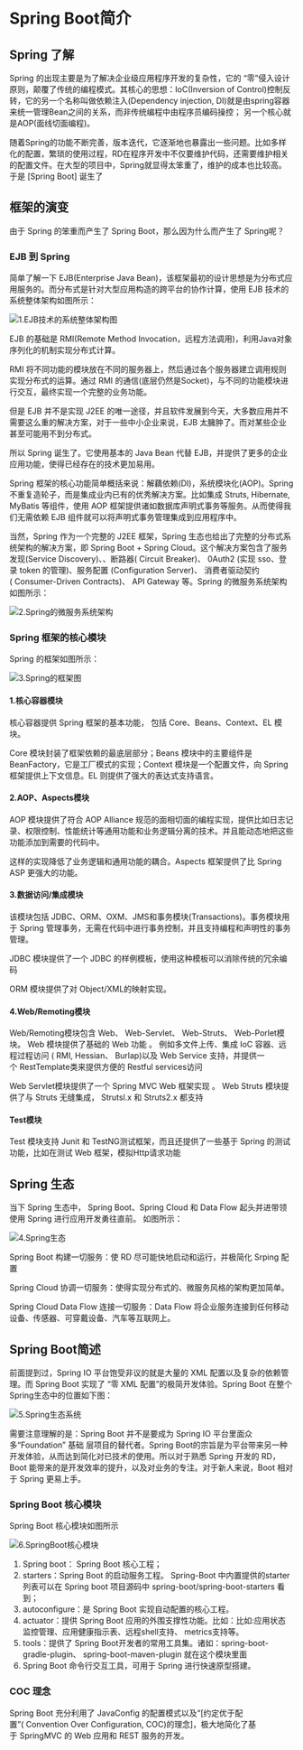 # Spring Boot简介

## Spring 了解

Spring 的出现主要是为了解决企业级应用程序开发的复杂性，它的 “零”侵入设计原则，颠覆了传统的编程模式。其核心的思想：IoC(Inversion of Control)控制反转，它的另一个名称叫做依赖注入(Dependency injection, DI)就是由spring容器来统一管理Bean之间的关系，而非传统编程中由程序员编码操控； 另一个核心就是AOP(面线切面编程)。

随着Spring的功能不断完善，版本迭代，它逐渐地也暴露出一些问题。比如多样化的配置，繁琐的使用过程，RD在程序开发中不仅要维护代码，还需要维护相关的配置文件。在大型的项目中，Spring就显得太笨重了，维护的成本也比较高。于是 [Spring Boot] 诞生了

## 框架的演变

由于 Spring 的笨重而产生了 Spring Boot，那么因为什么而产生了 Spring呢？

### EJB 到 Spring

简单了解一下 EJB(Enterprise Java Bean)，该框架最初的设计思想是为分布式应用服务的。而分布式是针对大型应用构造的跨平台的协作计算，使用 EJB 技术的系统整体架构如图所示：

![1.EJB技术的系统整体架构图](../图片/1.EJB技术的系统整体架构图.png)

EJB 的基础是 RMI(Remote Method Invocation，远程方法调用)，利用Java对象序列化的机制实现分布式计算。

RMI 将不同功能的模块放在不同的服务器上，然后通过各个服务器建立调用规则实现分布式的运算。通过 RMI 的通信(底层仍然是Socket)，与不同的功能模块进行交互，最终实现一个完整的业务功能。

但是 EJB 并不是实现 J2EE 的唯一途径，并且软件发展到今天，大多数应用并不需要这么重的解决方案，对于一些中小企业来说，EJB 太臃肿了。而对某些企业甚至可能用不到分布式。

所以 Spring 诞生了。它使用基本的 Java Bean 代替 EJB，并提供了更多的企业应用功能，使得已经存在的技术更加易用。

Spring 框架的核心功能简单概括来说：解藕依赖(DI)，系统模块化(AOP)。Spring 不重复造轮子，而是集成业内已有的优秀解决方案。比如集成 Struts, Hibernate, MyBatis 等组件，使用 AOP 框架提供诸如数据库声明式事务等服务。从而使得我们无需依赖 EJB 组件就可以将声明式事务管理集成到应用程序中。

当然，Spring 作为一个完整的 J2EE 框架，Spring 生态也给出了完整的分布式系统架构的解决方案，即 Spring Boot + Spring Cloud。这个解决方案包含了服务发现(Service Discovery)、、断路器( Circuit Breaker)、 0Auth2 (实现 sso、登录 token 的管理)、服务配置 (Configuration Server)、 消费者驱动契约( Consumer-Driven Contracts)、 API Gateway 等。Spring 的微服务系统架构如图所示：

![2.Spring的微服务系统架构](../图片/2.Spring的微服务系统架构.png)

### Spring 框架的核心模块

Spring 的框架如图所示：

![3.Spring的框架图](../图片/3.Spring的框架图.png)

#### 1.核心容器模块

核心容器提供 Spring 框架的基本功能， 包括 Core、Beans、Context、EL 模块。

Core 模块封装了框架依赖的最底层部分；Beans 模块中的主要组件是 BeanFactory，它是工厂模式的实现；Context 模块是一个配置文件，向 Spring 框架提供上下文信息。EL 则提供了强大的表达式支持语言。

#### 2.AOP、Aspects模块

AOP 模块提供了符合 AOP Alliance 规范的面相切面的编程实现，提供比如日志记录、权限控制、性能统计等通用功能和业务逻辑分离的技术。并且能动态地把这些功能添加到需要的代码中。

这样的实现降低了业务逻辑和通用功能的耦合。Aspects 框架提供了比 Spring ASP 更强大的功能。

#### 3.数据访问/集成模块

该模块包括 JDBC、ORM、OXM、JMS和事务模块(Transactions)。事务模块用于 Spring 管理事务，无需在代码中进行事务控制，并且支持编程和声明性的事务管理。

JDBC 模块提供了一个 JDBC 的样例模板，使用这种模板可以消除传统的冗余编码

ORM 模块提供了对 Object/XML的映射实现。

#### 4.Web/Remoting模块

Web/Remoting模块包含 Web、 Web-Servlet、 Web-Struts、 Web-Porlet模块。
Web 模块提供了基础的 Web 功能 。 例如多文件上传、集成 IoC 容器、远程过程访问
( RMI, Hessian、 Burlap)以及 Web Service 支持，并提供一个 RestTemplate类来提供方便的 Restful services访问

Web Servlet模块提供了一个 Spring MVC Web 框架实现 。
Web Struts 模块提供了与 Struts 无缝集成， Strutsl.x 和 Struts2.x 都支持

#### Test模块

Test 模块支持 Junit 和 TestNG测试框架，而且还提供了一些基于 Spring 的测试功能，比如在测试 Web 框架，模拟Http请求功能

## Spring 生态

当下 Spring 生态中， Spring Boot、Spring Cloud 和 Data Flow 起头并进带领使用 Spring 进行应用开发勇往直前。 如图所示：

![4.Spring生态](../图片/4.Spring生态.png)

Spring Boot 构建一切服务：使 RD 尽可能快地启动和运行，并极简化 Srping 配置

Spring Cloud 协调一切服务：使得实现分布式的、微服务风格的架构更加简单。

Spring Cloud Data Flow 连接一切服务：Data Flow 将企业服务连接到任何移动设备、传感器、可穿戴设备、汽车等互联网上。

## Spring Boot简述

前面提到过，Spring IO 平台饱受非议的就是大量的 XML 配置以及复杂的依赖管理。而 Spring Boot 实现了 “零 XML 配置”的极简开发体验。Spring Boot 在整个 Spring生态中的位置如下图：

![5.Spring生态系统](../图片/5.Spring生态系统.png)

需要注意理解的是：Spring Boot 并不是要成为 Spring IO 平台里面众多“Foundation” 基础 层项目的替代者。Spring Boot的宗旨是为平台带来另一种开发体验，从而达到简化对已技术的使用。所以对于熟悉 Spring 开发的 RD，Boot 能带来的是开发效率的提升，以及对业务的专注。对于新人来说，Boot 相对于 Spring 更易上手。

### Spring Boot 核心模块

Spring Boot 核心模块如图所示

![6.SpringBoot核心模块](../图片/6.SpringBoot核心模块.png)

1. Spring boot： Spring Boot 核心工程；
2. starters：Spring Boot 的启动服务工程。 Spring-Boot 中内置提供的starter列表可以在 Spring boot 项目源码中 spring-boot/spring-boot-starters 看到；
3. autoconfigure：是 Spring Boot 实现自动配置的核心工程。
4. actuator：提供 Spring Boot 应用的外围支撑性功能。比如：比如:应用状态监控管理、应用健康指示表、远程shell支持、 metrics支持等。
5. tools：提供了 Spring Boot开发者的常用工具集。诸如：spring-boot-gradle-plugin、 spring-boot-maven-plugin 就在这个模块里面
6. Spring Boot 命令行交互工具，可用于 Spring 进行快速原型搭建。

### COC 理念

Spring Boot 充分利用了 JavaConfig 的配置模式以及“[约定优于配置”( Convention Over Configuration, COC)的理念]，极大地简化了基于 SpringMVC 的 Web 应用和 REST 服务的开发。

